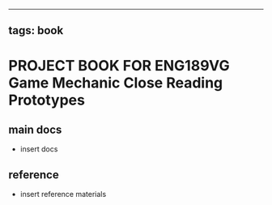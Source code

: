 
---
tags: book
---

PROJECT BOOK FOR ENG189VG Game Mechanic Close Reading Prototypes
===

main docs
---

- insert docs

reference
---

- insert reference materials

